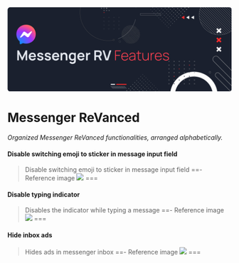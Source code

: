 ![](/assets/cover/messenger-rv-cover.png)

# Messenger ReVanced
<i>Organized Messenger ReVanced functionalities, arranged alphabetically.</i>

#### Disable switching emoji to sticker in message input field
>Disable switching emoji to sticker in message input field
==- Reference image
![](https://raw.githubusercontent.com/kazimmt/RVX-Features/website/assets/messenger/Disable-switching-emoji-to-sticker-in-message-input-field.jpg)
===

#### Disable typing indicator
>Disables the indicator while typing a message
==- Reference image
![](https://raw.githubusercontent.com/kazimmt/RVX-Features/website/assets/messenger/Disable-typing-indicator.jpg)
===

#### Hide inbox ads
>Hides ads in messenger inbox
==- Reference image
![](https://raw.githubusercontent.com/kazimmt/RVX-Features/website/assets/messenger/Hide-inbox-ads.jpg)
===

